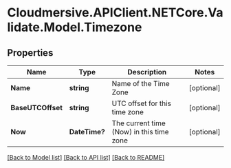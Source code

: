 # Cloudmersive.APIClient.NETCore.Validate.Model.Timezone
## Properties

Name | Type | Description | Notes
------------ | ------------- | ------------- | -------------
**Name** | **string** | Name of the Time Zone | [optional] 
**BaseUTCOffset** | **string** | UTC offset for this time zone | [optional] 
**Now** | **DateTime?** | The current time (Now) in this time zone | [optional] 

[[Back to Model list]](../README.md#documentation-for-models) [[Back to API list]](../README.md#documentation-for-api-endpoints) [[Back to README]](../README.md)

